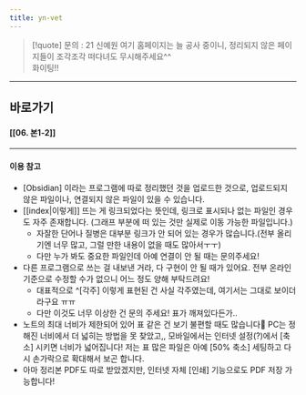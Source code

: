 ```yaml
---
title: yn-vet
---
```


>[!quote] 문의 : 21 신예원
> 여기 홈페이지는 늘 공사 중이니,
> 정리되지 않은 페이지들이 조각조각 떠다녀도 무시해주세요^^<br>
> 화이팅!!

---

## 바로가기

#### [[06. 본1-2]]

---

#### 이용 참고
- [Obsidian] 이라는 프로그램에 따로 정리했던 것을 업로드한 것으로, 업로드되지 않은 파일이나, 연결되지 않은 파일이 있을 수 있습니다.
- [[index|이렇게]] 뜨는 게 링크되었다는 뜻인데, 링크로 표시되나 없는 파일인 경우도 자주 존재합니다. (그래프 부분에 떠 있는 것만 실제로 이동 가능한 파일입니다.)
     - 자잘한 단어나 질병은 대부분 링크가 안 되어 있는 경우가 많습니다.(전부 올리기엔 너무 많고, 그럴 만한 내용이 없을 때도 많아서ㅜㅜ) 
     - 다만 누가 봐도 중요한 파일인데 아예 연결이 안 될 때는 문의주세요!
- 다른 프로그램으로 쓰는 걸 내보낸 거라, 다 구현이 안 될 때가 있어요. 전부 온라인 기준으로 수정할 수가 없으니 어느 정도 양해 부탁드려요!
    - 대표적으로 ^[각주] 이렇게 표현된 건 사실 각주였는데, 여기서는 그대로 보이더라구요 ㅠㅠ
    - 다만 이것도 너무 이상한 건 문의 주세요! 표가 깨져있다든가..
- 노트의 최대 너비가 제한되어 있어 표 같은 건 보기 불편할 때도 많습니다🥲 PC는 정해진 너비에서 더 넓히는 방법을 못 찾았고,, 모바일에서는 인터넷 설정(?)에서 [축소] 시키면 너비가 넓어집니다! 저는 표 많은 파일은 아예 [50% 축소] 세팅하고 다시 손가락으로 확대해서 보곤 합니다.
- 아마 정리본 PDF도 따로 받았겠지만, 인터넷 자체 [인쇄] 기능으로도 PDF 저장 가능합니다!
